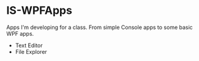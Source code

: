 # IS-WPFApps

Apps I'm developing for a class. From simple Console apps to some basic WPF apps.

- Text Editor
- File Explorer
